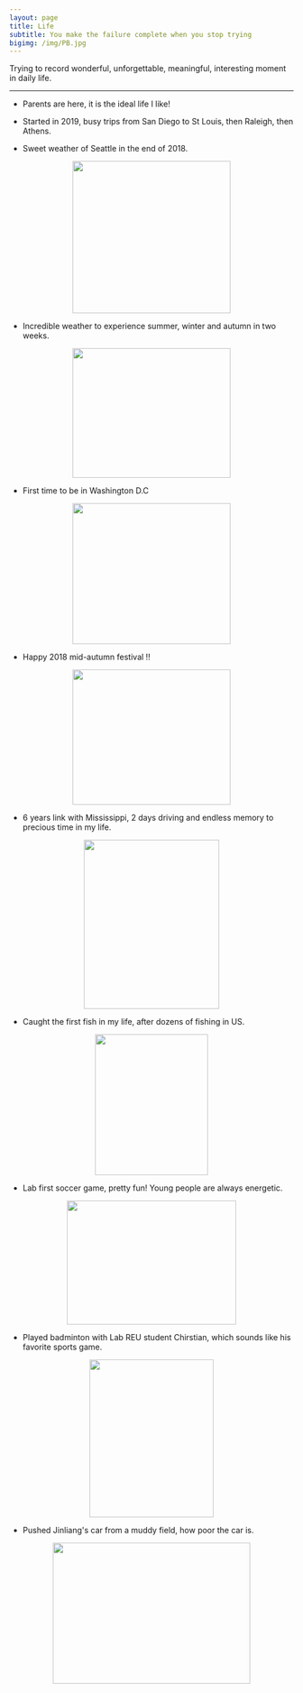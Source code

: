```yaml
---
layout: page
title: Life
subtitle: You make the failure complete when you stop trying
bigimg: /img/PB.jpg
---
```


Trying to record wonderful, unforgettable, meaningful, interesting moment in daily life.

<hr>

* Parents are here, it is the ideal life I like!

* Started in 2019, busy trips from San Diego to St Louis, then Raleigh, then Athens. 

* Sweet weather of Seattle in the end of 2018.

<p align="center">
  <img width="280" height="270" src="https://i.imgur.com/GZsjDP0.jpg">
</p>

* Incredible weather to experience summer, winter and autumn in two weeks.

<p align="center">
  <img width="280" height="230" src="https://i.imgur.com/3YfLvqI.jpg">
</p>

* First time to be in Washington D.C

<p align="center">
  <img width="280" height="250" src="https://i.imgur.com/2vMwj27.jpg">
</p>

* Happy 2018 mid-autumn festival !!

<p align="center">
  <img width="280" height="240" src="https://i.imgur.com/PFgqqjZ.jpg">
</p>

* 6 years link with Mississippi, 2 days driving and endless memory to precious time in my life.

<p align="center">
  <img width="240" height="300" src="https://i.imgur.com/JRNmcX0.jpg">
</p>

* Caught the first fish in my life, after dozens of fishing in US.

<p align="center">
  <img width="200" height="250" src="https://i.imgur.com/dFFHknR.jpg">
</p>

* Lab first soccer game, pretty fun! Young people are always energetic.

<p align="center">
  <img width="300" height="220" src="https://i.imgur.com/iF5ZHUc.jpg">
</p>

* Played badminton with Lab REU student Chirstian, which sounds like his favorite sports game.

<p align="center">
  <img width="220" height="280" src="https://i.imgur.com/PDeCKkb.jpg">
</p>

* Pushed Jinliang's car from a muddy field, how poor the car is.

<p align="center">
  <img width="350" height="250" src="https://i.imgur.com/IIXthxt.jpg">
</p>
